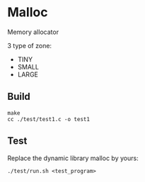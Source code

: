 # Malloc

Memory allocator

3 type of zone:

- TINY
- SMALL
- LARGE

## Build  

	make
	cc ./test/test1.c -o test1

## Test

Replace the dynamic library malloc by yours:

	./test/run.sh <test_program>
